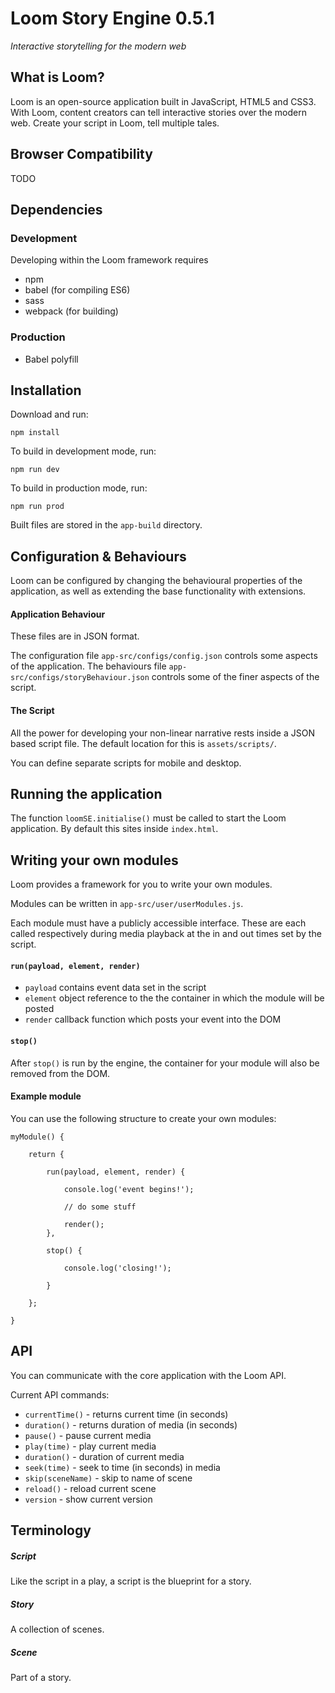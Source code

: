 # Loom Story Engine 0.5.1
*Interactive storytelling for the modern web*

## What is Loom?
Loom is an open-source application built in JavaScript, HTML5 and CSS3. With Loom, content creators can tell interactive stories over the modern web. Create your script in Loom, tell multiple tales.

## Browser Compatibility ##

TODO

## Dependencies
### Development
Developing within the Loom framework requires
- npm
- babel (for compiling ES6)
- sass
- webpack (for building)

### Production
- Babel polyfill

## Installation
Download and run:

```
npm install

```
To build in development mode, run:

```
npm run dev

```

To build in production mode, run:

```
npm run prod

```

Built files are stored in the `app-build` directory.

## Configuration & Behaviours
Loom can be configured by changing the behavioural properties of the application, as well as extending the base functionality with extensions.

#### Application Behaviour
These files are in JSON format.

The configuration file `app-src/configs/config.json` controls some aspects of the application.
The behaviours file `app-src/configs/storyBehaviour.json` controls some of the finer aspects of the script.

#### The Script
All the power for developing your non-linear narrative rests inside a JSON based script file. The default location for this is `assets/scripts/`.

You can define separate scripts for mobile and desktop.

## Running the application
The function `loomSE.initialise()` must be called to start the Loom application. By default this sites inside `index.html`.

## Writing your own modules
Loom provides a framework for you to write your own modules.

Modules can be written in `app-src/user/userModules.js`.

Each module must have a publicly accessible interface. These are each called respectively during media playback at the
in and out times set by the script.

#### `run(payload, element, render)`

- `payload` contains event data set in the script
- `element` object reference to the the container in which the module will be posted
- `render` callback function which posts your event into the DOM

#### `stop()`

After `stop()` is run by the engine, the container for your module will also be removed from the DOM.

#### Example module
You can use the following structure to create your own modules:

```
myModule() {

    return {

        run(payload, element, render) {

            console.log('event begins!');

            // do some stuff

            render();
        },

        stop() {

            console.log('closing!');

        }

    };

}
```

## API
You can communicate with the core application with the Loom API.

Current API commands:

- `currentTime()` - returns current time (in seconds)
- `duration()` - returns duration of media (in seconds)
- `pause()` - pause current media
- `play(time)` - play current media
- `duration()` - duration of current media
- `seek(time)` - seek to time (in seconds) in media
- `skip(sceneName)` - skip to name of scene
- `reload()` - reload current scene
- `version` - show current version

## Terminology

##### Script
Like the script in a play, a script is the blueprint for a story.

##### Story
A collection of scenes.

##### Scene
Part of a story.
